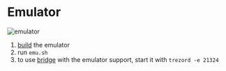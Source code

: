 # Emulator

![emulator](emulator.jpg)

1. [build](docs/build.md) the emulator
2. run `emu.sh`
3. to use [bridge](https://github.com/trezor/trezord-go) with the emulator support, start it with `trezord -e 21324`
